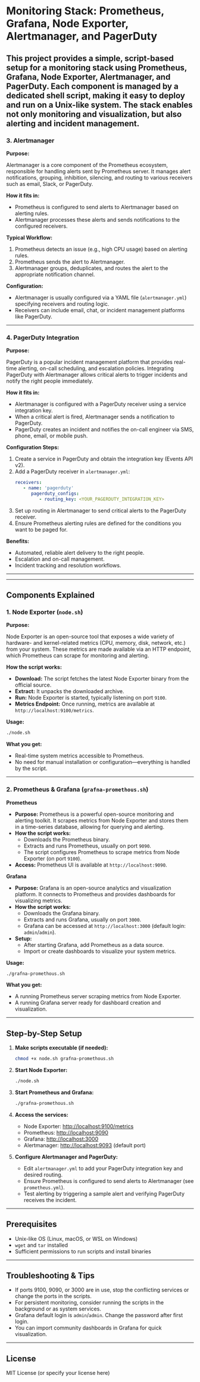 

# Monitoring Stack: Prometheus, Grafana, Node Exporter, Alertmanager, and PagerDuty


This project provides a simple, script-based setup for a monitoring stack using Prometheus, Grafana, Node Exporter, Alertmanager, and PagerDuty. Each component is managed by a dedicated shell script, making it easy to deploy and run on a Unix-like system. The stack enables not only monitoring and visualization, but also alerting and incident management.
---

### 3. Alertmanager

**Purpose:**

Alertmanager is a core component of the Prometheus ecosystem, responsible for handling alerts sent by Prometheus server. It manages alert notifications, grouping, inhibition, silencing, and routing to various receivers such as email, Slack, or PagerDuty.

**How it fits in:**

- Prometheus is configured to send alerts to Alertmanager based on alerting rules.
- Alertmanager processes these alerts and sends notifications to the configured receivers.

**Typical Workflow:**

1. Prometheus detects an issue (e.g., high CPU usage) based on alerting rules.
2. Prometheus sends the alert to Alertmanager.
3. Alertmanager groups, deduplicates, and routes the alert to the appropriate notification channel.

**Configuration:**

- Alertmanager is usually configured via a YAML file (`alertmanager.yml`) specifying receivers and routing logic.
- Receivers can include email, chat, or incident management platforms like PagerDuty.

---

### 4. PagerDuty Integration

**Purpose:**

PagerDuty is a popular incident management platform that provides real-time alerting, on-call scheduling, and escalation policies. Integrating PagerDuty with Alertmanager allows critical alerts to trigger incidents and notify the right people immediately.

**How it fits in:**

- Alertmanager is configured with a PagerDuty receiver using a service integration key.
- When a critical alert is fired, Alertmanager sends a notification to PagerDuty.
- PagerDuty creates an incident and notifies the on-call engineer via SMS, phone, email, or mobile push.

**Configuration Steps:**

1. Create a service in PagerDuty and obtain the integration key (Events API v2).
2. Add a PagerDuty receiver in `alertmanager.yml`:
    ```yaml
    receivers:
       - name: 'pagerduty'
          pagerduty_configs:
             - routing_key: <YOUR_PAGERDUTY_INTEGRATION_KEY>
    ```
3. Set up routing in Alertmanager to send critical alerts to the PagerDuty receiver.
4. Ensure Prometheus alerting rules are defined for the conditions you want to be paged for.

**Benefits:**

- Automated, reliable alert delivery to the right people.
- Escalation and on-call management.
- Incident tracking and resolution workflows.

---

---

## Components Explained

### 1. Node Exporter (`node.sh`)

**Purpose:**

Node Exporter is an open-source tool that exposes a wide variety of hardware- and kernel-related metrics (CPU, memory, disk, network, etc.) from your system. These metrics are made available via an HTTP endpoint, which Prometheus can scrape for monitoring and alerting.

**How the script works:**

- **Download:** The script fetches the latest Node Exporter binary from the official source.
- **Extract:** It unpacks the downloaded archive.
- **Run:** Node Exporter is started, typically listening on port `9100`.
- **Metrics Endpoint:** Once running, metrics are available at `http://localhost:9100/metrics`.

**Usage:**

```sh
./node.sh
```

**What you get:**

- Real-time system metrics accessible to Prometheus.
- No need for manual installation or configuration—everything is handled by the script.

---

### 2. Prometheus & Grafana (`grafna-promethous.sh`)

**Prometheus**

- **Purpose:** Prometheus is a powerful open-source monitoring and alerting toolkit. It scrapes metrics from Node Exporter and stores them in a time-series database, allowing for querying and alerting.
- **How the script works:**
  - Downloads the Prometheus binary.
  - Extracts and runs Prometheus, usually on port `9090`.
  - The script configures Prometheus to scrape metrics from Node Exporter (on port `9100`).
- **Access:** Prometheus UI is available at `http://localhost:9090`.

**Grafana**

- **Purpose:** Grafana is an open-source analytics and visualization platform. It connects to Prometheus and provides dashboards for visualizing metrics.
- **How the script works:**
  - Downloads the Grafana binary.
  - Extracts and runs Grafana, usually on port `3000`.
  - Grafana can be accessed at `http://localhost:3000` (default login: `admin`/`admin`).
- **Setup:**
  - After starting Grafana, add Prometheus as a data source.
  - Import or create dashboards to visualize your system metrics.

**Usage:**

```sh
./grafna-promethous.sh
```

**What you get:**

- A running Prometheus server scraping metrics from Node Exporter.
- A running Grafana server ready for dashboard creation and visualization.

---


## Step-by-Step Setup

1. **Make scripts executable (if needed):**
   ```sh
   chmod +x node.sh grafna-promethous.sh
   ```
2. **Start Node Exporter:**
   ```sh
   ./node.sh
   ```
3. **Start Prometheus and Grafana:**
   ```sh
   ./grafna-promethous.sh
   ```

4. **Access the services:**
   - Node Exporter: [http://localhost:9100/metrics](http://localhost:9100/metrics)
   - Prometheus: [http://localhost:9090](http://localhost:9090)
   - Grafana: [http://localhost:3000](http://localhost:3000)
   - Alertmanager: [http://localhost:9093](http://localhost:9093) (default port)

5. **Configure Alertmanager and PagerDuty:**
   - Edit `alertmanager.yml` to add your PagerDuty integration key and desired routing.
   - Ensure Prometheus is configured to send alerts to Alertmanager (see `prometheus.yml`).
   - Test alerting by triggering a sample alert and verifying PagerDuty receives the incident.

---

## Prerequisites

- Unix-like OS (Linux, macOS, or WSL on Windows)
- `wget` and `tar` installed
- Sufficient permissions to run scripts and install binaries

---

## Troubleshooting & Tips

- If ports 9100, 9090, or 3000 are in use, stop the conflicting services or change the ports in the scripts.
- For persistent monitoring, consider running the scripts in the background or as system services.
- Grafana default login is `admin`/`admin`. Change the password after first login.
- You can import community dashboards in Grafana for quick visualization.

---

## License

MIT License (or specify your license here)
